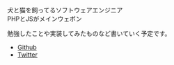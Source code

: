 犬と猫を飼ってるソフトウェアエンジニア<br>
PHPとJSがメインウェポン

勉強したことや実装してみたものなど書いていく予定です。

- <a href="https://github.com/nsym-m" target="_blank">Github</a>
- <a href="https://twitter.com/nsym__m" target="_blank">Twitter</a>
